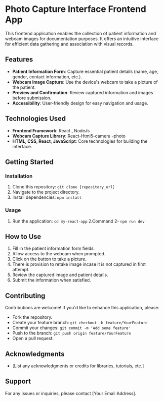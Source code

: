 # Photo Capture Interface Frontend App

This frontend application enables the collection of patient information and webcam images for documentation purposes. It offers an intuitive interface for efficient data gathering and association with visual records.

## Features

- **Patient Information Form**: Capture essential patient details (name, age, gender, contact information, etc.).
- **Webcam Image Capture**: Use the device's webcam to take a picture of the patient.
- **Preview and Confirmation**: Review captured information and images before submission.
- **Accessibility**: User-friendly design for easy navigation and usage.

## Technologies Used

- **Frontend Framework**: React , NodeJs
- **Webcam Capture Library**: React-Html5-camera -photo
- **HTML, CSS, React, JavaScript**: Core technologies for building the interface.

## Getting Started

### Installation

1. Clone this repository: `git clone [repository_url]`
2. Navigate to the project directory.
3. Install dependencies: `npm install`

### Usage

1. Run the application: `cd my-react-app`
2.Command 2-  `npm run dev`

## How to Use

1. Fill in the patient information form fields.
2. Allow access to the webcam when prompted.
3. Click on the button to take a picture.
4. There is provision to retake image incase it is not captured in first attempt.
5. Review the captured image and patient details.
6. Submit the information when satisfied.

## Contributing

Contributions are welcome! If you'd like to enhance this application, please:

- Fork the repository.
- Create your feature branch: `git checkout -b feature/YourFeature`
- Commit your changes: `git commit -m 'Add some feature'`
- Push to the branch: `git push origin feature/YourFeature`
- Open a pull request.


## Acknowledgments

- [List any acknowledgments or credits for libraries, tutorials, etc.]

## Support

For any issues or inquiries, please contact [Your Email Address].

